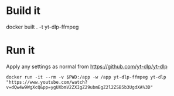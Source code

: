 # Build it
docker built . -t yt-dlp-ffmpeg

# Run it
Apply any settings as normal from https://github.com/yt-dlp/yt-dlp
```
docker run -it --rm -v $PWD:/app -w /app yt-dlp-ffmpeg yt-dlp "https://www.youtube.com/watch?v=dQw4w9WgXcQ&pp=ygUXbmV2ZXIgZ29ubmEgZ2l2ZSB5b3UgdXA%3D"
```

